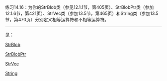 练习14.16：为你的StrBlob类（参见12.1.1节，第405页）、StrBlobPtr类（参加12.1.6节，第421页）、StrVec类（参加13.5节，第465页）和String类（参加13.5节，第470页）分别定义相等运算符和不相等运算符。

---

见：

[StrBlob](./ch12_Dynamic_Memory/example_StrBlob/StrBlob.cpp)

[StrBlobPtr](./ch12_Dynamic_Memory/example_StrBlobPtr/StrBlobPtr.cpp)

[StrVec](./ch13_Copy_Control/example_StrVec/StrVec.cpp)

[String](./ch13_Copy_Control/example_String/String.cpp)
